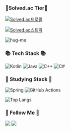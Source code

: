 <h3>
<g-emoji class="g-emoji" alias="medal_sports" fallback-src="https://github.githubassets.com/images/icons/emoji/unicode/1f3c5.png">🏅</g-emoji>Solved.ac Tier🏅
</h3>

[![Solved.ac프로필](http://mazassumnida.wtf/api/v2/generate_badge?boj=salk1104)](https://solved.ac/salk1104)

[![Solved.ac스트릭](http://mazandi.herokuapp.com/api?handle=salk1104&theme=warm)](https://solved.ac/salk1104)

![hug-me](https://user-images.githubusercontent.com/27879670/232321929-c340b1b7-eca3-4769-a525-dd5501c5968b.jpg)

<div align="left">
<h3>📚 Tech Stack 📚</h3>
<p>

![Kotlin](https://img.shields.io/badge/kotlin-%237F52FF.svg?style=for-the-badge&logo=kotlin&logoColor=white) ![Java](https://img.shields.io/badge/java-%23ED8B00.svg?style=for-the-badge&logo=java&logoColor=white) ![C++](https://img.shields.io/badge/c++-%2300599C.svg?style=for-the-badge&logo=c%2B%2B&logoColor=white) ![C#](https://img.shields.io/badge/c%23-%23239120.svg?style=for-the-badge&logo=c-sharp&logoColor=white)
</p>

<h3>📖 Studying Stack 📖</h3>

![Spring](https://img.shields.io/badge/spring-%236DB33F.svg?style=for-the-badge&logo=spring&logoColor=white) ![GitHub Actions](https://img.shields.io/badge/github%20actions-%232671E5.svg?style=for-the-badge&logo=githubactions&logoColor=white)

![Top Langs](https://github-readme-stats.vercel.app/api/top-langs/?username=SalkCoding&layout=compact&theme=tokyonight) 
<h3>🌈 Follow Me 🌈</h3>
<p>
    <a href="https://hits.seeyoufarm.com"><img src="https://hits.seeyoufarm.com/api/count/incr/badge.svg?url=https%3A%2F%2Fgithub.com%2Fhyeinisfree&count_bg=%2341B883&title_bg=%23CDC2C2&icon=github.svg&icon_color=%23E7E7E7&title=hits&edge_flat=false"/></a>
    <a href="mailto:josangbeom1104@gmail.com"><img src="https://img.shields.io/badge/Gmail-d14836?style=flat-square&logo=Gmail&logoColor=white&link=josangbeom1104@gmail.com"/></a>
</p>
</div>
